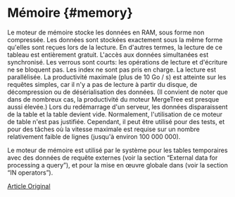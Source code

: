 # Mémoire {#memory}

Le moteur de mémoire stocke les données en RAM, sous forme non compressée. Les données sont stockées exactement sous la même forme qu'elles sont reçues lors de la lecture. En d'autres termes, la lecture de ce tableau est entièrement gratuit.
L'accès aux données simultanées est synchronisé. Les verrous sont courts: les opérations de lecture et d'écriture ne se bloquent pas.
Les index ne sont pas pris en charge. La lecture est parallélisée.
La productivité maximale (plus de 10 Go / s) est atteinte sur les requêtes simples, car il n'y a pas de lecture à partir du disque, de décompression ou de désérialisation des données. (Il convient de noter que dans de nombreux cas, la productivité du moteur MergeTree est presque aussi élevée.)
Lors du redémarrage d'un serveur, les données disparaissent de la table et la table devient vide.
Normalement, l'utilisation de ce moteur de table n'est pas justifiée. Cependant, il peut être utilisé pour des tests, et pour des tâches où la vitesse maximale est requise sur un nombre relativement faible de lignes (jusqu'à environ 100 000 000).

Le moteur de mémoire est utilisé par le système pour les tables temporaires avec des données de requête externes (voir la section “External data for processing a query”), et pour la mise en œuvre globale dans (voir la section “IN operators”).

[Article Original](https://clickhouse.tech/docs/en/operations/table_engines/memory/) <!--hide-->
